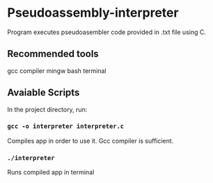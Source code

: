 # Pseudoassembly-interpreter

Program executes pseudoasembler code provided in .txt file using C.

## Recommended tools

gcc compiler
mingw bash terminal

## Avaiable Scripts

In the project directory, run:

### `gcc -o interpreter interpreter.c`

Compiles app in order to use it. Gcc compiler is sufficient.

### `./interpreter`

Runs compiled app in terminal
